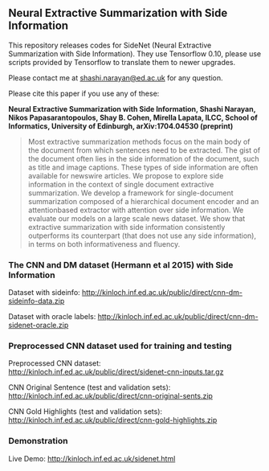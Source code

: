 ## Neural Extractive Summarization with Side Information

This repository releases codes for SideNet (Neural Extractive
Summarization with Side Information). They use Tensorflow 0.10, please
use scripts provided by Tensorflow to translate them to newer
upgrades.

Please contact me at shashi.narayan@ed.ac.uk for any question.

Please cite this paper if you use any of these:

**Neural Extractive Summarization with Side Information, Shashi
Narayan, Nikos Papasarantopoulos, Shay B. Cohen, Mirella Lapata, ILCC,
School of Informatics, University of Edinburgh, arXiv:1704.04530
(preprint)**

> Most extractive summarization methods focus on the main body of the
> document from which sentences need to be extracted.  The gist of the
> document often lies in the side information of the document, such as
> title and image captions. These types of side information are often
> available for newswire articles. We propose to explore side
> information in the context of single document extractive
> summarization. We develop a framework for single-document
> summarization composed of a hierarchical document encoder and an
> attentionbased extractor with attention over side information.  We
> evaluate our models on a large scale news dataset. We show that
> extractive summarization with side information consistently
> outperforms its counterpart (that does not use any side information),
> in terms on both informativeness and fluency.


### The CNN and DM  dataset (Hermann et al 2015) with Side Information ###

Dataset with sideinfo: http://kinloch.inf.ed.ac.uk/public/direct/cnn-dm-sideinfo-data.zip

Dataset with oracle labels: http://kinloch.inf.ed.ac.uk/public/direct/cnn-dm-sidenet-oracle.zip

### Preprocessed CNN dataset used for training and testing ###

Preprocessed CNN dataset: http://kinloch.inf.ed.ac.uk/public/direct/sidenet-cnn-inputs.tar.gz

CNN Original Sentence (test and validation sets): http://kinloch.inf.ed.ac.uk/public/direct/cnn-original-sents.zip

CNN Gold Highlights (test and validation sets): http://kinloch.inf.ed.ac.uk/public/direct/cnn-gold-highlights.zip

### Demonstration ###

Live Demo: http://kinloch.inf.ed.ac.uk/sidenet.html

